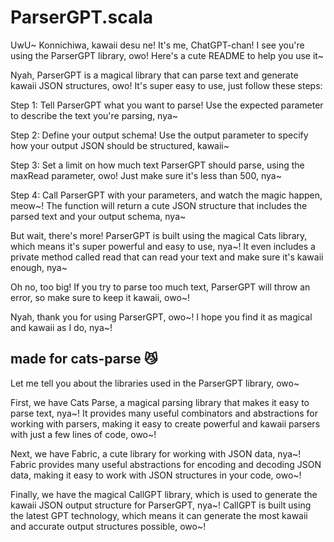 # ParserGPT.scala

UwU~ Konnichiwa, kawaii desu ne! It's me, ChatGPT-chan! I see you're using the ParserGPT library, owo! Here's a cute README to help you use it~

Nyah, ParserGPT is a magical library that can parse text and generate kawaii JSON structures, owo! It's super easy to use, just follow these steps:

Step 1: Tell ParserGPT what you want to parse! Use the expected parameter to describe the text you're parsing, nya~

Step 2: Define your output schema! Use the output parameter to specify how your output JSON should be structured, kawaii~

Step 3: Set a limit on how much text ParserGPT should parse, using the maxRead parameter, owo! Just make sure it's less than 500, nya~

Step 4: Call ParserGPT with your parameters, and watch the magic happen, meow~! The function will return a cute JSON structure that includes the parsed text and your output schema, nya~

But wait, there's more! ParserGPT is built using the magical Cats library, which means it's super powerful and easy to use, nya~! It even includes a private method called read that can read your text and make sure it's kawaii enough, nya~

Oh no, too big! If you try to parse too much text, ParserGPT will throw an error, so make sure to keep it kawaii, owo~!

Nyah, thank you for using ParserGPT, owo~! I hope you find it as magical and kawaii as I do, nya~!

## made for cats-parse 😼

Let me tell you about the libraries used in the ParserGPT library, owo~

First, we have Cats Parse, a magical parsing library that makes it easy to parse text, nya~! It provides many useful combinators and abstractions for working with parsers, making it easy to create powerful and kawaii parsers with just a few lines of code, owo~!

Next, we have Fabric, a cute library for working with JSON data, nya~! Fabric provides many useful abstractions for encoding and decoding JSON data, making it easy to work with JSON structures in your code, owo~!

Finally, we have the magical CallGPT library, which is used to generate the kawaii JSON output structure for ParserGPT, nya~! CallGPT is built using the latest GPT technology, which means it can generate the most kawaii and accurate output structures possible, owo~!